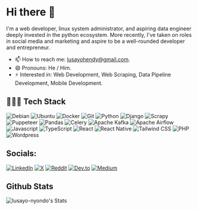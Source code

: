 # Hi there 👋
I'm a web developer, linux system administrator, and aspiring data engineer deeply invested in the python ecosystem. More recently, I've taken on roles in social media and marketing and aspire to be a well-rounded developer and entrepreneur.

- 📫 How to reach me: lusayohendy@gmail.com.
- 😄 Pronouns: He / Him.
- ⚡ Interested in: Web Development, Web Scraping, Data Pipeline Development, Mobile Development.

## 👩🏾‍💻 Tech Stack 

![Debian](https://img.shields.io/badge/Debian-%2315803D.svg?logo=Debian&logoColor=white)
![Ubuntu](https://img.shields.io/badge/Ubuntu-%2315803D.svg?logo=Ubuntu&logoColor=white)
![Docker](https://img.shields.io/badge/Docker-%2315803D.svg?logo=Docker&logoColor=white)
![Git](https://img.shields.io/badge/Git-%2315803D.svg?logo=Git&logoColor=white)
![Python](https://img.shields.io/badge/Python-%2315803D.svg?logo=Python&logoColor=white)
![Django](https://img.shields.io/badge/Django-%2315803D.svg?logo=Django&logoColor=white)
![Scrapy](https://img.shields.io/badge/Scrapy-%2315803D.svg?logo=Scrapy&logoColor=white)
![Puppeteer](https://img.shields.io/badge/Puppeteer-%2315803D.svg?logo=Puppeteer&logoColor=white)
![Pandas](https://img.shields.io/badge/Pandas-%2315803D.svg?logo=Pandas&logoColor=white)
![Celery](https://img.shields.io/badge/Celery-%2315803D.svg?logo=Celery&logoColor=white)
![Apache Kafka](https://img.shields.io/badge/Apache%20Kafka-%2315803D.svg?logo=Apache%20Kafka)
![Apache Airflow](https://img.shields.io/badge/Apache%20Airflow-%2315803D.svg?logo=Apache%20Airflow)
![Javascript](https://img.shields.io/badge/Javascript-%2315803D.svg?logo=Javascript&logoColor=white)
![TypeScript](https://img.shields.io/badge/TypeScript-%2315803D.svg?logo=TypeScript&logoColor=white)
![React](https://img.shields.io/badge/React-%2315803D.svg?logo=React&logoColor=white)
![React Native](https://img.shields.io/badge/React%20Native-%2315803D.svg?logo=React%20Native&logoColor=white)
![Tailwind CSS](https://img.shields.io/badge/Tailwind%20CSS-%2315803D.svg?logo=Tailwind%20CSS&logoColor=white)
![PHP](https://img.shields.io/badge/PHP-%2315803D.svg?logo=PHP&logoColor=white)
![Wordpress](https://img.shields.io/badge/Wordpress-%2315803D.svg?logo=Wordpress)

## Socials:
[![LinkedIn](https://img.shields.io/badge/LinkedIn-%230077B5.svg?logo=linkedin&logoColor=white)](https://www.linkedin.com/in/lusayo-nyondo-932a6117b/)
[![X](https://img.shields.io/badge/X-black.svg?logo=X&logoColor=white)](https://x.com/lusayo_ny)
[![Reddit](https://img.shields.io/badge/Reddit-%23FF4500.svg?logo=Reddit&logoColor=white)](https://reddit.com/users/lusayo_ny)
[![Dev.to](https://img.shields.io/badge/Dev.to-black.svg?logo=Dev.to&logoColor=white)](https://dev.to/lusayo_ny)
[![Medium](https://img.shields.io/badge/Medium-black.svg?logo=Medium&logoColor=white)](https://medium.com/@lusayo-nyondo)

## Github Stats
![lusayo-nyondo's Stats](https://github-readme-stats.vercel.app/api?username=lusayo-nyondo&theme=vue-dark&show_icons=true&hide_border=true&count_private=true)

